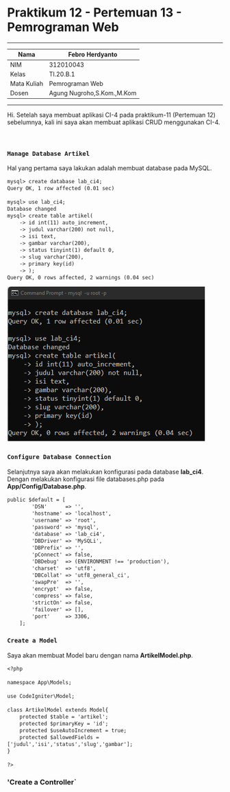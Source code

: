 # Praktikum 12 - Pertemuan 13 - Pemrograman Web

<hr>

| Nama | Febro Herdyanto |
| --- | --- |
| NIM | 312010043 |
| Kelas | TI.20.B.1 |
| Mata Kuliah | Pemrograman Web |
| Dosen | Agung Nugroho,S.Kom.,M.Kom |

<hr>

Hi. Setelah saya membuat aplikasi CI-4 pada praktikum-11 (Pertemuan 12) sebelumnya, kali ini saya akan membuat aplikasi CRUD menggunakan CI-4.

<br>

### `Manage Database Artikel`

Hal yang pertama saya lakukan adalah membuat database pada MySQL.

```
mysql> create database lab_ci4;
Query OK, 1 row affected (0.01 sec)

mysql> use lab_ci4;
Database changed
mysql> create table artikel(
    -> id int(11) auto_increment,
    -> judul varchar(200) not null,
    -> isi text,
    -> gambar varchar(200),
    -> status tinyint(1) default 0,
    -> slug varchar(200),
    -> primary key(id)
    -> );
Query OK, 0 rows affected, 2 warnings (0.04 sec)
```

![Img Data - Managed Databases](imgData/databases.png)

### `Configure Database Connection`

Selanjutnya saya akan melakukan konfigurasi pada database **lab_ci4**. Dengan melakukan konfigurasi file databases.php pada **App/Config/Database.php**.

```
public $default = [
        'DSN'      => '',
        'hostname' => 'localhost',
        'username' => 'root',
        'password' => 'mysql',
        'database' => 'lab_ci4',
        'DBDriver' => 'MySQLi',
        'DBPrefix' => '',
        'pConnect' => false,
        'DBDebug'  => (ENVIRONMENT !== 'production'),
        'charset'  => 'utf8',
        'DBCollat' => 'utf8_general_ci',
        'swapPre'  => '',
        'encrypt'  => false,
        'compress' => false,
        'strictOn' => false,
        'failover' => [],
        'port'     => 3306,
    ];
```

### `Create a Model`

Saya akan membuat Model baru dengan nama **ArtikelModel.php**.

```
<?php

namespace App\Models;

use CodeIgniter\Model;

class ArtikelModel extends Model{
    protected $table = 'artikel';
    protected $primaryKey = 'id';
    protected $useAutoIncrement = true;
    protected $allowedFields = ['judul','isi','status','slug','gambar'];
}

?>
```

### 'Create a Controller`

